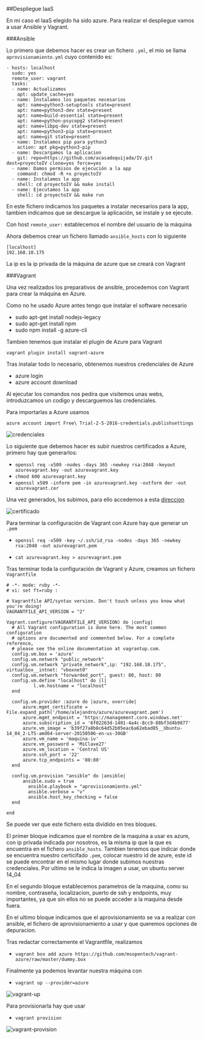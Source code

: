 ##Despliegue IaaS

En mi caso el IaaS elegido ha sido azure. Para realizar el despliegue vamos a usar Ansible y Vagrant. 

###Ansible

Lo primero que debemos hacer es crear un fichero `.yml`, el mio se llama `aprovisionamiento.yml` cuyo contenido es:

~~~
- hosts: localhost
  sudo: yes
  remote_user: vagrant
  tasks: 
  - name: Actualizamos 
    apt: update_cache=yes
  - name: Instalamos los paquetes necesarios
    apt: name=python3-setuptools state=present
    apt: name=python3-dev state=present 
    apt: name=build-essential state=present
    apt: name=python-psycopg2 state=present
    apt: name=libpq-dev state=present
    apt: name=python3-pip state=present
    apt: name=git state=present
  - name: Instalamos pip para python3
    action: apt pkg=python3-pip
  - name: Descargamos la aplicacion
    git: repo=https://github.com/acasadoquijada/IV.git  dest=proyectoIV clone=yes force=yes
  - name: Damos permisos de ejecución a la app
    command: chmod -R +x proyectoIV
  - name: Instalamos la app
    shell: cd proyectoIV && make install
  - name: Ejecutamos la app
    shell: cd proyectoIV && make run
~~~

En este fichero indicamos los paquetes a instalar necesarios para la app, tambien indicamos que se descargue la aplicación, se instale y se ejecute.

Con host `remote_user:` establecemos el nombre del usuario de la máquina

Ahora debemos crear un fichero llamado `ansible_hosts` con lo siguiente

~~~
[localhost]
192.168.10.175
~~~

La ip es la ip privada de la máquina de azure que se creará con Vagrant

###Vagrant

Una vez realizados los preparativos de ansible, procedemos con Vagrant para crear la máquina en Azure.

Como no he usado Azure antes tengo que instalar el software necesario

* sudo apt-get install nodejs-legacy
* sudo apt-get install npm
* sudo npm install -g azure-cli

Tambien tenemos que instalar el plugin de Azure para Vagrant

`vagrant plugin install vagrant-azure`

Tras instalar todo lo necesario, obtenemos nuestros credenciales de Azure

* azure login
* azure account download

Al ejecutar los comandos nos pedira que visitemos unas webs, introduzcamos un codigo y descarguemos las credenciales.

Para importarlas a Azure usamos

`azure account import Free\ Trial-2-5-2016-credentials.publishsettings`

![credenciales](http://i1045.photobucket.com/albums/b460/Alejandro_Casado/Practica%205/credenciales_zpsfgkdjyqk.png)

Lo siguiente que debemos hacer es subir nuestros certificados a Azure, primero hay que generarlos:

* `openssl req -x509 -nodes -days 365 -newkey rsa:2048 -keyout azurevagrant.key -out azurevagrant.key`  
* `chmod 600 azurevagrant.key`
* `openssl x509 -inform pem -in azurevagrant.key -outform der -out azurevagrant.cer`

Una vez generados, los subimos, para ello accedemos a esta [direccion](https://manage.windowsazure.com)

![certificado](http://i1045.photobucket.com/albums/b460/Alejandro_Casado/certificado_zps7s1pnop9.png)

Para terminar la configuración de Vagrant con Azure hay que generar un `.pem`

* `openssl req -x509 -key ~/.ssh/id_rsa -nodes -days 365 -newkey rsa:2048 -out azurevagrant.pem`

* `cat azurevagrant.key > azurevagrant.pem`

Tras terminar toda la configuración de Vagrant y Azure, creamos un fichero `Vagrantfile`

~~~
# -*- mode: ruby -*-
# vi: set ft=ruby :

# Vagrantfile API/syntax version. Don't touch unless you know what you're doing!
VAGRANTFILE_API_VERSION = "2"

Vagrant.configure(VAGRANTFILE_API_VERSION) do |config|
  # All Vagrant configuration is done here. The most common configuration
  # options are documented and commented below. For a complete reference,
  # please see the online documentation at vagrantup.com.
  config.vm.box = 'azure'
  config.vm.network "public_network"
  config.vm.network "private_network",ip: "192.168.10.175", virtualbox__intnet: "vboxnet0"
  config.vm.network "forwarded_port", guest: 80, host: 80
  config.vm.define "localhost" do |l|
          l.vm.hostname = "localhost"
  end
   
  config.vm.provider :azure do |azure, override|
      azure.mgmt_certificate = File.expand_path('/home/alejandro/azure/azurevagrant.pem') 
      azure.mgmt_endpoint = 'https://management.core.windows.net'
      azure.subscription_id = '6f02263d-1401-4a4c-8cc9-88bf3d4b9877'
      azure.vm_image = 'b39f27a8b8c64d52b05eac6a62ebad85__Ubuntu-14_04_2-LTS-amd64-server-20150506-en-us-30GB'
      azure.vm_name = 'maquina-iv' 
      azure.vm_password = 'MiClave27'
      azure.vm_location = 'Central US' 
      azure.ssh_port = '22'
      azure.tcp_endpoints = '80:80'
  end
  
  config.vm.provision "ansible" do |ansible|
      ansible.sudo = true
        ansible.playbook = "aprovisionamiento.yml"
        ansible.verbose = "v"
        ansible.host_key_checking = false
  end

end  
~~~

Se puede ver que este fichero esta dividido en tres bloques.

El primer bloque indicamos que el nombre de la maquina a usar es azure, con ip privada indicada por nosotros, es la misma ip que la que es encuentra en el fichero `ansible_hosts`. Tambien tenemos que indicar donde se encuentra nuestro certicifado `.pem`, colocar nuestro id de azure, este id se puede encontrar en el mismo lugar donde subimos nuestras credenciales. Por ultimo se le indica la imagen a usar, un ubuntu server 14_04

En el segundo bloque establecemos parametros de la maquina, como su nombre, contraseña, localizacion, puerto de ssh y endpoints, muy importantes, ya que sin ellos no se puede acceder a la maquina desde fuera.

En el ultimo bloque indicamos que el aprovisionamiento se va a realizar con ansible, el fichero de aprovisionamiento a usar y que queremos opciones de depuracion.

Tras redactar correctamente el Vagrantfile, realizamos

* `vagrant box add azure https://github.com/msopentech/vagrant-azure/raw/master/dummy.box`


Finalmente ya podemos levantar nuestra máquina con 

* `vagrant up --provider=azure`

![vagrant-up](http://i1045.photobucket.com/albums/b460/Alejandro_Casado/vagrant-up_zpsatf5knak.png)


Para provisionarla hay que usar

* `vagrant provision`

![vagrant-provision](http://i1045.photobucket.com/albums/b460/Alejandro_Casado/vagrant-provider_zpsi3dvxw1c.png
)









